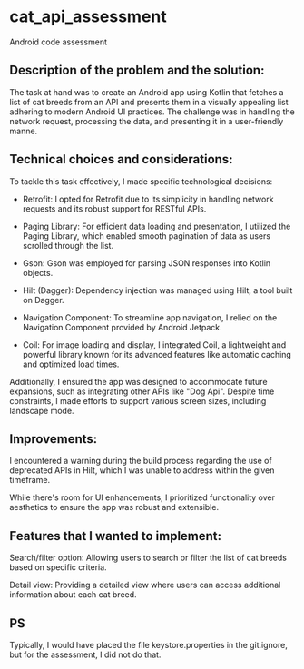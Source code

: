 # cat_api_assessment
Android code assessment

## Description of the problem and the solution:
The task at hand was to create an Android app using Kotlin that fetches a list of cat breeds from an API and presents them in a visually appealing list adhering to modern Android UI practices. The challenge was in handling the network request, processing the data, and presenting it in a user-friendly manne.

## Technical choices and considerations:

To tackle this task effectively, I made specific technological decisions:

 - Retrofit: I opted for Retrofit due to its simplicity in handling network requests and its robust support for RESTful APIs.

 - Paging Library: For efficient data loading and presentation, I utilized the Paging Library, which enabled smooth pagination of data as users scrolled through the list.

 - Gson: Gson was employed for parsing JSON responses into Kotlin objects.

 - Hilt (Dagger): Dependency injection was managed using Hilt, a tool built on Dagger.

 - Navigation Component: To streamline app navigation, I relied on the Navigation Component provided by Android Jetpack.

 - Coil: For image loading and display, I integrated Coil, a lightweight and powerful library known for its advanced features like automatic caching and optimized load times.

Additionally, I ensured the app was designed to accommodate future expansions, such as integrating other APIs like "Dog Api". 
Despite time constraints, I made efforts to support various screen sizes, including landscape mode.

## Improvements:

I encountered a warning during the build process regarding the use of deprecated APIs in Hilt, which I was unable to address within the given timeframe.

While there's room for UI enhancements, I prioritized functionality over aesthetics to ensure the app was robust and extensible.

## Features that I wanted to implement:

Search/filter option: Allowing users to search or filter the list of cat breeds based on specific criteria.

Detail view: Providing a detailed view where users can access additional information about each cat breed.


## PS
Typically, I would have placed the file keystore.properties in the git.ignore, but for the assessment, I did not do that.


